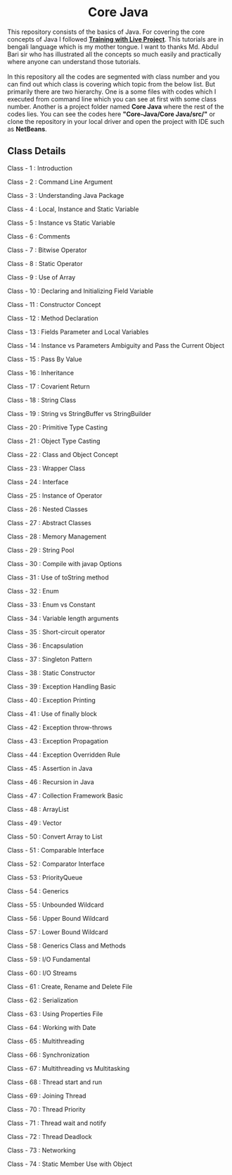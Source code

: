 <h1 align="center">Core Java</h1>
<p>This repository consists of the basics of Java. For covering the core concepts of Java I followed <a href="http://www.trainingwithliveproject.com/p/java-tutorials.html"><b>Training with Live Project</b></a>. This tutorials are in bengali language which is my mother tongue. I want to thanks Md. Abdul Bari sir who has illustrated all the concepts so much easily and practically where anyone can understand those tutorials.<br> <br>In this repository all the codes are segmented with class number and you can find out which class is covering which topic from the below list. But primarily there are two hierarchy. One is a some files with codes which I executed from command line which you can see at first with some class number. Another is a project folder named <b>Core Java</b> where the rest of the codes lies. You can see the codes here <b>"Core-Java/Core Java/src/"</b> or clone the repository in your local driver and open the project with IDE such as <b>NetBeans</b>.</p>

<h2>Class Details</h2>
<p>Class - 1  : Introduction</p>
<p>Class - 2  : Command Line Argument</p>
<p>Class - 3  : Understanding Java Package</p>
<p>Class - 4  : Local, Instance and Static Variable</p>
<p>Class - 5  : Instance vs Static Variable</p>
<p>Class - 6  : Comments</p>
<p>Class - 7  : Bitwise Operator</p>
<p>Class - 8  : Static Operator</p>
<p>Class - 9  : Use of Array</p>
<p>Class - 10 : Declaring and Initializing Field Variable</p>
<p>Class - 11 : Constructor Concept</p>
<p>Class - 12 : Method Declaration</p>
<p>Class - 13 : Fields Parameter and Local Variables</p>
<p>Class - 14 : Instance vs Parameters Ambiguity and Pass the Current Object</p>
<p>Class - 15 : Pass By Value</p>
<p>Class - 16 : Inheritance</p>
<p>Class - 17 : Covarient Return</p>
<p>Class - 18 : String Class</p>
<p>Class - 19 : String vs StringBuffer vs StringBuilder</p>
<p>Class - 20 : Primitive Type Casting</p>
<p>Class - 21 : Object Type Casting</p>
<p>Class - 22 : Class and Object Concept</p>
<p>Class - 23 : Wrapper Class</p>
<p>Class - 24 : Interface</p>
<p>Class - 25 : Instance of Operator</p>
<p>Class - 26 : Nested Classes</p>
<p>Class - 27 : Abstract Classes</p>
<p>Class - 28 : Memory Management</p>
<p>Class - 29 : String Pool</p>
<p>Class - 30 : Compile with javap Options</p>
<p>Class - 31 : Use of toString method</p>
<p>Class - 32 : Enum</p>
<p>Class - 33 : Enum vs Constant</p>
<p>Class - 34 : Variable length arguments</p>
<p>Class - 35 : Short-circuit operator</p>
<p>Class - 36 : Encapsulation</p>
<p>Class - 37 : Singleton Pattern</p>
<p>Class - 38 : Static Constructor</p>
<p>Class - 39 : Exception Handling Basic</p>
<p>Class - 40 : Exception Printing</p>
<p>Class - 41 : Use of finally block</p>
<p>Class - 42 : Exception throw-throws</p>
<p>Class - 43 : Exception Propagation</p>
<p>Class - 44 : Exception Overridden Rule</p>
<p>Class - 45 : Assertion in Java</p>
<p>Class - 46 : Recursion in Java</p>
<p>Class - 47 : Collection Framework Basic</p>
<p>Class - 48 : ArrayList</p>
<p>Class - 49 : Vector</p>
<p>Class - 50 : Convert Array to List</p>
<p>Class - 51 : Comparable Interface</p>
<p>Class - 52 : Comparator Interface</p>
<p>Class - 53 : PriorityQueue</p>
<p>Class - 54 : Generics</p>
<p>Class - 55 : Unbounded Wildcard</p>
<p>Class - 56 : Upper Bound Wildcard</p>
<p>Class - 57 : Lower Bound Wildcard</p>
<p>Class - 58 : Generics Class and Methods</p>
<p>Class - 59 : I/O Fundamental</p>
<p>Class - 60 : I/O Streams</p>
<p>Class - 61 : Create, Rename and Delete File</p>
<p>Class - 62 : Serialization</p>
<p>Class - 63 : Using Properties File</p>
<p>Class - 64 : Working with Date</p>
<p>Class - 65 : Multithreading</p>
<p>Class - 66 : Synchronization</p>
<p>Class - 67 : Multithreading vs Multitasking</p>
<p>Class - 68 : Thread start and run</p>
<p>Class - 69 : Joining Thread</p>
<p>Class - 70 : Thread Priority</p>
<p>Class - 71 : Thread wait and notify</p>
<p>Class - 72 : Thread Deadlock</p>
<p>Class - 73 : Networking</p>
<p>Class - 74 : Static Member Use with Object</p>
